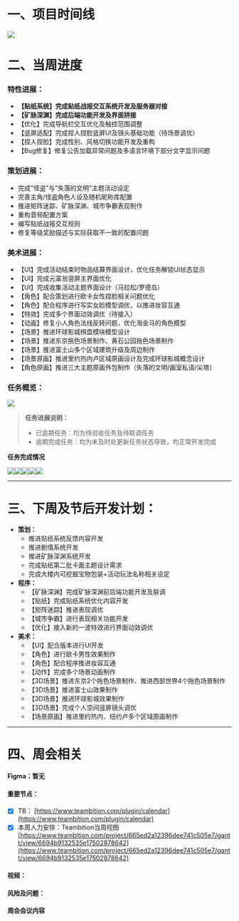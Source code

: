 # 一、项目时间线
![](https://cdn.nlark.com/yuque/0/2025/png/12926950/1739611444844-70cf0da3-5818-40b3-8136-dddb9520561b.png)

# 二、当周进度
### 特性进展：
+ **【贴纸系统】完成贴纸战报交互系统开发及服务器对接**
+ **【矿脉深渊】完成后端功能开发及界面拼接**
+ 【优化】完成导航栏交互优化及触控范围调整
+ 【竖屏适配】完成捏人捏脸竖屏UI及镜头基础功能（待场景调优）
+ 【捏人捏脸】完成性别、风格切换功能开发及重构
+ 【Bug修复】修复公告加载异常问题及多语言环境下部分文字显示问题

### 策划进展：
+ 完成"怪盗"与"失落的文明"主题活动设定
+ 完善主角/怪盗角色人设及随机昵称库配置
+ 推进矩阵迷踪、矿脉深渊、城市争霸表现制作
+ 重构音频配置方案
+ 编写贴纸战报交互规则
+ 修复等级奖励描述与实际获取不一致的配置问题

### 美术进展：
+ 【UI】完成活动结束时物品结算界面设计，优化任务解锁UI状态显示
+ 【UI】完成元富翁竖屏主界面优化
+ 【UI】完成收集活动主题界面设计（马拉松/罗德岛）
+ 【角色】配合策划进行欧卡女性捏脸相关问题优化
+ 【角色】配合程序进行写实女脸模型调优，以推进妆容互通
+ 【特效】完成多个界面动效调优（待接入）
+ 【动画】修复小人角色法线反转问题，优化淘金马的角色模型
+ 【场景】推进环球影城棋盘模块模型设计
+ 【场景】推进东京拖色场景制作、黄石公园拖色场景制作
+ 【场景】推进富士山多个区域建筑升级及周边制作
+ 【场景原画】推进里约热内卢区域原画设计及完成环球影城概念设计
+ 【角色原画】推进三大主题原画外包制作（失落的文明/画室私语/尖塔）

### 任务概览：
![](https://cdn.nlark.com/yuque/0/2025/png/12926950/1740204181666-805a526f-5ca8-49ff-92c9-51135c055274.png)

> **任务进展说明：**
>
> + 已逾期任务：均为待验收任务及待联调任务
> + 逾期完成任务：均为未及时处更新任务状态导致，均正常开发完成
>

**任务完成情况**

![](https://cdn.nlark.com/yuque/0/2025/png/12926950/1740204193473-9abcc780-a25f-456d-bd08-ee38d3676670.png)![](https://cdn.nlark.com/yuque/0/2025/png/12926950/1740204193635-440ab05a-e2fe-42d1-b911-1702608a10fc.png)![](https://cdn.nlark.com/yuque/0/2025/png/12926950/1740204193507-be3557f9-6fa2-4b0a-88eb-5e078f955b3e.png)![](https://cdn.nlark.com/yuque/0/2025/png/12926950/1740204193846-e9ae677c-8bce-4d53-a9db-b0d93cb80e9b.png)![](https://cdn.nlark.com/yuque/0/2025/png/12926950/1740204193241-0f4cf905-7b5b-4a04-89f3-5a2b3ba5a886.png)

---

# 三、下周及节后开发计划：
+ **策划：**
    - 推进贴纸系统反馈内容开发
    - 推进剧情系统开发
    - 推进矿脉深渊系统开发
    - 完成贴纸第二批卡面主题设计需求
    - 完成大楼内可挖掘宝物包装+活动玩法名称相关设定
+ **程序：**
    - 【矿脉深渊】完成矿脉深渊前后端功能开发及联调
    - 【贴纸】完成贴纸系统优化内容开发
    - 【矩阵迷踪】推进表现调优
    - 【城市争霸】进行表现相关功能开发
    - 【优化】接入新的一波特效进行界面动效调优
+ **美术：**
    - 【UI】配合版本进行UI开发
    - 【角色】进行欧卡男性效果制作
    - 【角色】配合程序推进妆容互通
    - 【动作】完成多个场景动画制作
    - 【3D场景】推进东京2个拖色场景制作、推进西部世界4个拖色场景制作
    - 【3D场景】推进富士山效果制作
    - 【3D场景】推进环球影城效果制作
    - 【3D场景】完成个人空间竖屏镜头调优
    - 【场景原画】推进里约热内、纽约卢多个区域原画制作



---

# 四、周会相关
#### Figma：暂无
#### 重要节点：
- [x] TB： [https://www.teambition.com/plugin/calendar](https://www.teambition.com/plugin/calendar)
- [x] 本周人力安排：Teambition当周视图 [https://www.teambition.com/project/665ed2a12396dee741c505e7/gantt/view/6694b9132535e17502878642](https://www.teambition.com/project/665ed2a12396dee741c505e7/gantt/view/6694b9132535e17502878642)

#### 视频：
#### 风险及问题：
#### 周会会议内容
